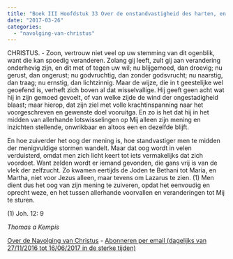```yaml
---
title: "Boek III Hoofdstuk 33 Over de onstandvastigheid des harten, en de plicht ons einddoel in God te stellen"
date: "2017-03-26"
categories: 
  - "navolging-van-christus"
---
```


CHRISTUS. - Zoon, vertrouw niet veel op uw stemming van dit ogenblik, want die kan spoedig veranderen. Zolang gij leeft, zult gij aan verandering onderhevig zijn, en dit met of tegen uw wil; nu blijgemoed, dan droevig; nu gerust, dan ongerust; nu godvruchtig, dan zonder godsvrucht; nu naarstig, dan traag; nu ernstig, dan lichtzinnig. Maar de wijze, die in t geestelijke wel geoefend is, verheft zich boven al dat wisselvallige. Hij geeft geen acht wat hij in zijn gemoed gevoelt, of van welke zijde de wind der ongestadigheid blaast; maar hierop, dat zijn ziel met volle krachtinspanning naar het voorgeschreven en gewenste doel vooruitga. En zo is het dat hij in het midden van allerhande lotswisselingen op Mij alleen zijn mening en inzichten stellende, onwrikbaar en altoos een en dezelfde blijft.

En hoe zuiverder het oog der mening is, hoe standvastiger men te midden der menigvuldige stormen wandelt. Maar dat oog wordt in velen verduisterd, omdat men zich licht keert tot iets vermakelijks dat zich voordoet. Want zelden wordt er iemand gevonden, die gans vrij is van de vlek der zelfzucht. Zo kwamen eertijds de Joden te Bethani tot Maria, en Martha, niet voor Jezus alleen, maar tevens om Lazarus te zien. (1) Men dient dus het oog van zijn mening te zuiveren, opdat het eenvoudig en oprecht weze, en het tussen allerhande voorvallen en veranderingen tot Mij te sturen.

(1) Joh. 12: 9

_Thomas a Kempis_

[Over de Navolging van Christus](/blog/de-navolging-van-christus-in-de-sterke-tijden/) - [Abonneren per email (dagelijks van 27/11/2016 tot 16/06/2017 in de sterke tijden)](http://eepurl.com/cg9VGT)
